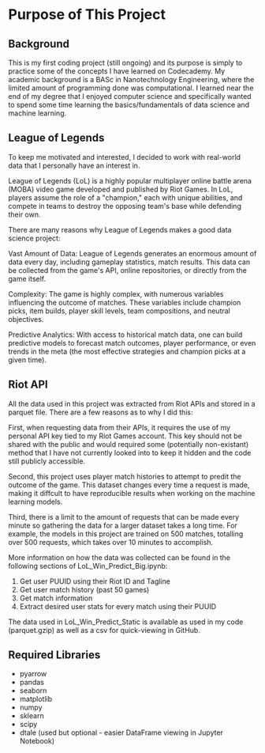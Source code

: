 # Purpose of This Project
## Background
This is my first coding project (still ongoing) and its purpose is simply to practice some of the concepts I have learned on Codecademy. My academic background is a BASc in Nanotechnology Engineering, where the limited amount of programming done was computational. I learned near the end of my degree that I enjoyed computer science and specifically wanted to spend some time learning the basics/fundamentals of data science and machine learning.

## League of Legends
To keep me motivated and interested, I decided to work with real-world data that I personally have an interest in.

League of Legends (LoL) is a highly popular multiplayer online battle arena (MOBA) video game developed and published by Riot Games. In LoL, players assume the role of a "champion," each with unique abilities, and compete in teams to destroy the opposing team's base while defending their own.

There are many reasons why League of Legends makes a good data science project:

Vast Amount of Data: League of Legends generates an enormous amount of data every day, including gameplay statistics, match results. This data can be collected from the game's API, online repositories, or directly from the game itself.

Complexity: The game is highly complex, with numerous variables influencing the outcome of matches. These variables include champion picks, item builds, player skill levels, team compositions, and neutral objectives.

Predictive Analytics: With access to historical match data, one can build predictive models to forecast match outcomes, player performance, or even trends in the meta (the most effective strategies and champion picks at a given time).

## Riot API
All the data used in this project was extracted from Riot APIs and stored in a parquet file. There are a few reasons as to why I did this:

First, when requesting data from their APIs, it requires the use of my personal API key tied to my Riot Games account. This key should not be shared with the public and would required some (potentially non-existant) method that I have not currently looked into to keep it hidden and the code still publicly accessible.

Second, this project uses player match histories to attempt to predit the outcome of the game. This dataset changes every time a request is made, making it diffcult to have reproducible results when working on the machine learning models.

Third, there is a limit to the amount of requests that can be made every minute so gathering the data for a larger dataset takes a long time. For example, the models in this project are trained on 500 matches, totalling over 500 requests, which takes over 10 minutes to accomplish.

More information on how the data was collected can be found in the following sections of LoL_Win_Predict_Big.ipynb:
1. Get user PUUID using their Riot ID and Tagline
2. Get user match history (past 50 games)
3. Get match information
4. Extract desired user stats for every match using their PUUID

The data used in LoL_Win_Predict_Static is available as used in my code (parquet.gzip) as well as a csv for quick-viewing in GitHub.

## Required Libraries
- pyarrow
- pandas
- seaborn
- matplotlib
- numpy
- sklearn
- scipy
- dtale (used but optional - easier DataFrame viewing in Jupyter Notebook)
